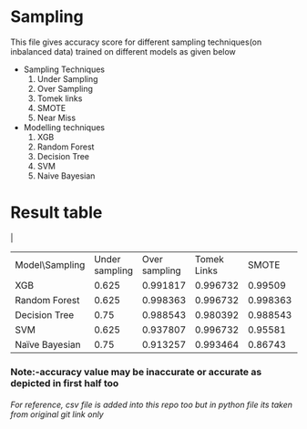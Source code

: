 # Sampling
This file gives accuracy score for different sampling techniques(on inbalanced data) trained on different models as given below
<ul>
    <li>
        Sampling Techniques
        <ol>
            <li>
                Under Sampling
            </li>
            <li>
                Over Sampling
            </li>
            <li>
                Tomek links
            </li>
            <li>
                SMOTE
            </li>
            <li>
                Near Miss
            </li>
        </ol>
    </li>
    <li>
        Modelling techniques
        <ol>
            <li>
                XGB
            </li>
            <li>
                Random Forest
            </li>
            <li>
                Decision Tree
            </li>
            <li>
                SVM
            </li>
            <li>
                Naive Bayesian
            </li>
        </ol>
    </li>
</ul>
<h1>Result table</h1>
|<table>
    <tr>
        <td>Model\Sampling</td>
        <td>Under sampling</td>
        <td>Over sampling</td>
        <td>Tomek Links</td>
        <td>SMOTE</td>
        <td>Near Miss</td>
    </tr>
    <tr>
        <td>XGB</td>
        <td>0.625</td>
        <td>0.991817</td>
        <td>0.996732</td>
        <td>0.99509</td>
        <td>0.125</td>
    </tr>
    <tr>
        <td>Random Forest</td>
        <td>0.625</td>
        <td>0.998363</td>
        <td>0.996732</td>
        <td>0.998363</td>
        <td>0.125</td>
    </tr>
    <tr>
        <td>Decision Tree</td>
        <td>0.75</td>
        <td>0.988543</td>
        <td>0.980392</td>
        <td>0.988543</td>
        <td>0.25</td>
    </tr>
    <tr>
        <td>SVM</td>
        <td>0.625</td>
        <td>0.937807</td>
        <td>0.996732</td>
        <td>0.95581</td>
        <td>0.5</td>
    </tr>
    <tr>
        <td>Naïve Bayesian</td>
        <td>0.75</td>
        <td>0.913257</td>
        <td>0.993464</td>
        <td>0.86743</td>
        <td>0.375</td>
    </tr>
</table>

<h3>Note:-accuracy value may be inaccurate or accurate as depicted in first half too</h3>
<h6>For reference, csv file is added into this repo too but in python file its taken from original git link only</h6>
